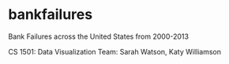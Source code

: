 bankfailures
============

Bank Failures across the United States from 2000-2013

CS 1501: Data Visualization
Team: Sarah Watson, Katy Williamson

